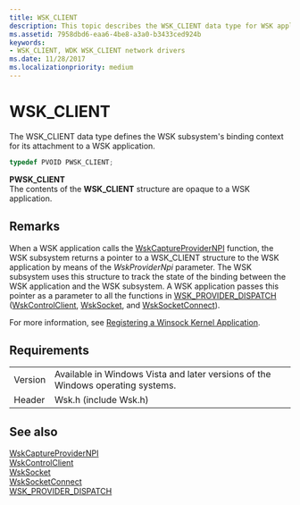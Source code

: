 ```yaml
---
title: WSK_CLIENT
description: This topic describes the WSK_CLIENT data type for WSK applications.
ms.assetid: 7958dbd6-eaa6-4be8-a3a0-b3433ced924b
keywords:
- WSK_CLIENT, WDK WSK_CLIENT network drivers
ms.date: 11/28/2017
ms.localizationpriority: medium
---
```


# WSK_CLIENT

The WSK_CLIENT data type defines the WSK subsystem's binding context for its attachment to a WSK application.

```c++
typedef PVOID PWSK_CLIENT;
```

**PWSK_CLIENT**  
The contents of the **WSK_CLIENT** structure are opaque to a WSK application.

## Remarks

When a WSK application calls the [WskCaptureProviderNPI](https://docs.microsoft.com/windows-hardware/drivers/ddi/wsk/nf-wsk-wskcaptureprovidernpi) function, the WSK subsystem returns a pointer to a WSK_CLIENT structure to the WSK application by means of the *WskProviderNpi* parameter. The WSK subsystem uses this structure to track the state of the binding between the WSK application and the WSK subsystem. A WSK application passes this pointer as a parameter to all the functions in [WSK_PROVIDER_DISPATCH](https://docs.microsoft.com/windows-hardware/drivers/ddi/wsk/ns-wsk-_wsk_provider_dispatch) ([WskControlClient](https://docs.microsoft.com/windows-hardware/drivers/ddi/wsk/nc-wsk-pfn_wsk_control_client), [WskSocket](https://docs.microsoft.com/windows-hardware/drivers/ddi/wsk/nc-wsk-pfn_wsk_socket), and [WskSocketConnect](https://docs.microsoft.com/windows-hardware/drivers/ddi/wsk/nc-wsk-pfn_wsk_socket_connect)).

For more information, see [Registering a Winsock Kernel Application](registering-a-winsock-kernel-application.md).

## Requirements

|   |   |
| --- | --- |
| Version | Available in Windows Vista and later versions of the Windows operating systems. |
| Header | Wsk.h (include Wsk.h) |

## See also

[WskCaptureProviderNPI](https://docs.microsoft.com/windows-hardware/drivers/ddi/wsk/nf-wsk-wskcaptureprovidernpi)  
[WskControlClient](https://docs.microsoft.com/windows-hardware/drivers/ddi/wsk/nc-wsk-pfn_wsk_control_client)  
[WskSocket](https://docs.microsoft.com/windows-hardware/drivers/ddi/wsk/nc-wsk-pfn_wsk_socket)  
[WskSocketConnect](https://docs.microsoft.com/windows-hardware/drivers/ddi/wsk/nc-wsk-pfn_wsk_socket_connect)  
[WSK_PROVIDER_DISPATCH](https://docs.microsoft.com/windows-hardware/drivers/ddi/wsk/ns-wsk-_wsk_provider_dispatch)

